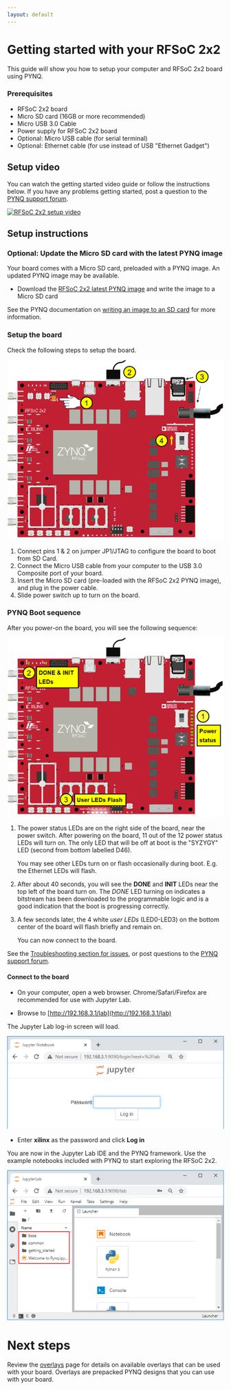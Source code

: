 ```yaml
---
layout: default
---
```


# Getting started with your RFSoC 2x2

This guide will show you how to setup your computer and RFSoC 2x2 board using PYNQ. 

### Prerequisites

* RFSoC 2x2 board
* Micro SD card (16GB or more recommended)
* Micro USB 3.0 Cable  
* Power supply for RFSoC 2x2 board
* Optional: Micro USB cable (for serial terminal)
* Optional: Ethernet cable (for use instead of USB "Ethernet Gadget")

## Setup video

You can watch the getting started video guide or follow the instructions below. If you have any problems getting started, post a question to the [PYNQ support forum](https://discuss.pynq.io).

[![RFSoC 2x2 setup video](https://img.youtube.com/vi/omyoGpY1jrc/0.jpg)](https://www.youtube.com/watch?v=omyoGpY1jrc) 

## Setup instructions

### Optional: Update the Micro SD card with the latest PYNQ image

Your board comes with a Micro SD card, preloaded with a PYNQ image. An updated PYNQ image may be available. 

* Download the [RFSoC 2x2 latest PYNQ image](http://www.pynq.io/board.html) and write the image to a Micro SD card

See the PYNQ documentation on [writing an image to an SD card](https://pynq.readthedocs.io/en/latest/appendix.html#writing-the-sd-card-image) for more information. 

### Setup the board

Check the following steps to setup the board. 

![](./images/rfsoc2x2_setup.png)


1. Connect pins 1 & 2 on jumper JP1/JTAG to configure the board to boot from SD Card.
2. Connect the Micro USB cable from your computer to the USB 3.0 Composite port of your board.
3. Insert the Micro SD card (pre-loaded with the RFSoC 2x2 PYNQ image), and plug in the power cable.
4. Slide power switch up to turn on the board.

### PYNQ Boot sequence

After you power-on the board, you will see the following sequence:

![](./images/pynq-zu_boot_sequence.png)

1. The power status LEDs are on the right side of the board, near the power switch. After powering on the board, 11 out of the 12 power status LEDs will turn on. The only LED that will be off at boot is the "SYZYGY" LED (second from bottom labelled D46).  

   You may see other LEDs turn on or flash occasionally during boot. E.g. the Ethernet LEDs will flash.

2. After about 40 seconds, you will see the **DONE** and **INIT** LEDs near the top left of the board turn on. The *DONE* LED turning on indicates a bitstream has been downloaded to the programmable logic and is a good indication that the boot is progressing correctly. 

3. A few seconds later, the 4 white *user LEDs* (LED0-LED3) on the bottom center of the board will flash briefly and remain on. 

   You can now connect to the board.

See the [Troubleshooting section for issues](support.md#troubleshooting), or post questions to the [PYNQ support forum](https://discuss.pynq.io/).

#### Connect to the board

* On your computer, open a web browser. Chrome/Safari/Firefox are recommended for use with Jupyter Lab.

* Browse to [http://192.168.3.1/lab](http://192.168.3.1/lab)

The Jupyter Lab log-in screen will load.

![](./images/jupyter_login.png)


* Enter **xilinx** as the password and click **Log in**

You are now in the Jupyter Lab IDE and the PYNQ framework. Use the example notebooks included with PYNQ to start exploring the RFSoC 2x2.

![](./images/jupyter_home.png)



# Next steps

Review the [overlays](./overlays.html) page for details on available overlays that can be used with your board. Overlays are prepacked PYNQ designs that you can use with your board. 

